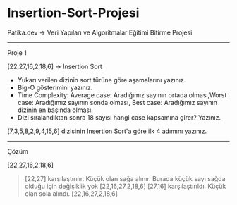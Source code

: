 # Insertion-Sort-Projesi
Patika.dev -> Veri Yapıları ve Algoritmalar Eğitimi Bitirme Projesi 
<hr />
Proje 1

[22,27,16,2,18,6] -> Insertion Sort

- Yukarı verilen dizinin sort türüne göre aşamalarını yazınız.
- Big-O gösterimini yazınız.
- Time Complexity: Average case: Aradığımız sayının ortada olması,Worst case: Aradığımız sayının sonda olması, Best case: Aradığımız sayının dizinin en başında olması.
- Dizi sıralandıktan sonra 18 sayısı hangi case kapsamına girer? Yazınız.


[7,3,5,8,2,9,4,15,6] dizisinin Insertion Sort'a göre ilk 4 adımını yazınız.
<hr>
Çözüm

[22,27,16,2,18,6]
  > [22,27] karşılaştırılır. Küçük olan sağa alınır. Burada küçük sayı sağda olduğu için değişiklik yok
[22,16,27,2,18,6]
  > [27,16] karşılaştırıldı. Küçük olan sola alındı.
[22,16,27,2,18,6]


